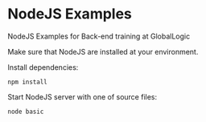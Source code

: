 # NodeJS Examples
NodeJS Examples for Back-end training at GlobalLogic

Make sure that NodeJS are installed at your environment.

Install dependencies:
```
npm install
```

Start NodeJS server with one of source files:
```
node basic
```
